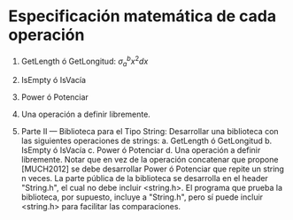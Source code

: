# Especificación matemática de cada operación  

1. GetLength ó GetLongitud:  $\sigma_{a}^{b} x^2 dx$
2. IsEmpty ó IsVacía  

3. Power ó Potenciar  

4. Una operación a definir libremente.   





2. Parte II — Biblioteca para el Tipo String: Desarrollar una biblioteca con las
siguientes operaciones de strings:
a. GetLength ó GetLongitud
b. IsEmpty ó IsVacía
c. Power ó Potenciar
d. Una operación a definir libremente.
Notar que en vez de la operación concatenar que propone [MUCH2012] se
debe desarrollar Power ó Potenciar que repite un string n veces.
La parte pública de la biblioteca se desarrolla en el header "String.h", el
cual no debe incluir <string.h>. El programa que prueba la biblioteca, por
supuesto, incluye a "String.h", pero sí puede incluir <string.h> para facilitar
las comparaciones.
<!--stackedit_data:
eyJoaXN0b3J5IjpbLTQyNTY3MTA4MV19
-->